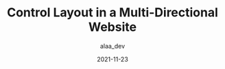 ---
author: alaa_dev
date: 2021-11-23
permalink: false
publisher: css
tags:
  - internationalization
  - html
  - css
target_url: https://css-tricks.com/control-layout-in-a-multi-directional-website/
title: Control Layout in a Multi-Directional Website
---